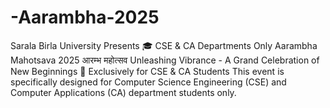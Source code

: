 # -Aarambha-2025
Sarala Birla University Presents  🎓 CSE &amp; CA Departments Only Aarambha Mahotsava 2025 आरम्भ महोत्सव Unleashing Vibrance - A Grand Celebration of New Beginnings  🎯 Exclusively for CSE &amp; CA Students This event is specifically designed for Computer Science Engineering (CSE) and Computer Applications (CA) department students only.
